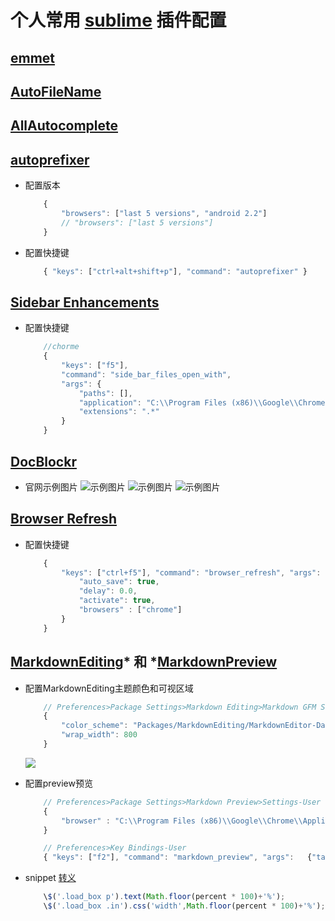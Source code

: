 # 个人常用 [sublime](http://www.sublimetext.com/) 插件配置


## [emmet](https://github.com/emmetio/emmet)




## [AutoFileName](https://github.com/BoundInCode/AutoFileName)

## [AllAutocomplete](https://github.com/BoundInCode/AutoFileName)

## [autoprefixer](https://github.com/sindresorhus/sublime-autoprefixer)

* 配置版本

    ``` javascript
        {
            "browsers": ["last 5 versions", "android 2.2"]
            // "browsers": ["last 5 versions"]
        }
    ```

* 配置快捷键

    ``` javascript
        { "keys": ["ctrl+alt+shift+p"], "command": "autoprefixer" }
    ```


## [Sidebar Enhancements]()

* 配置快捷键

    ``` javascript
        //chorme
        {
            "keys": ["f5"],
            "command": "side_bar_files_open_with",
            "args": {
                "paths": [],
                "application": "C:\\Program Files (x86)\\Google\\Chrome\\Application\\chrome.exe",
                "extensions": ".*"
            }
        }
    ```


## [DocBlockr](https://github.com/spadgos/sublime-jsdocs)

- 官网示例图片
![示例图片](https://camo.githubusercontent.com/4fda835261d5bafc0757557e91ba03b4fcf4ad72/687474703a2f2f73706164676f732e6769746875622e696f2f7375626c696d652d6a73646f63732f696d616765732f62617369632e676966)
![示例图片](https://camo.githubusercontent.com/415148aecc6dac2e5ebb12b7f7584f4a8744eca4/687474703a2f2f73706164676f732e6769746875622e696f2f7375626c696d652d6a73646f63732f696d616765732f66756e6374696f6e2d74656d706c6174652e676966)
![示例图片](https://camo.githubusercontent.com/d7739bc68472fecea438e0c6d4083f1ee3334de0/687474703a2f2f73706164676f732e6769746875622e696f2f7375626c696d652d6a73646f63732f696d616765732f6175746f2d696e64656e742d322e676966)


## [Browser Refresh](https://github.com/gcollazo/BrowserRefresh-Sublime)

* 配置快捷键

    ``` javascript
        {
            "keys": ["ctrl+f5"], "command": "browser_refresh", "args": {
                "auto_save": true,
                "delay": 0.0,
                "activate": true,
                "browsers" : ["chrome"]
            }
        }
    ```


## [MarkdownEditing](https://github.com/SublimeText-Markdown/MarkdownEditing)*    和    *[MarkdownPreview](https://github.com/revolunet/sublimetext-markdown-preview)

* 配置MarkdownEditing主题颜色和可视区域


    ``` javascript
        // Preferences>Package Settings>Markdown Editing>Markdown GFM Settings-User
        {
            "color_scheme": "Packages/MarkdownEditing/MarkdownEditor-Dark.tmTheme",
            "wrap_width": 800
        }
    ```

    ![](http://wx4.sinaimg.cn/mw690/005AQo1Ygy1fdoom203q8j30l50j2my0.jpg)

* 配置preview预览

    ``` javascript
        // Preferences>Package Settings>Markdown Preview>Settings-User
        {
            "browser" : "C:\\Program Files (x86)\\Google\\Chrome\\Application\\chrome.exe"
        }
    ```
    ``` javascript
        // Preferences>Key Bindings-User
        { "keys": ["f2"], "command": "markdown_preview", "args":   {"target": "browser", "parser":"markdown"} }
    ```

* snippet
    [转义](https://segmentfault.com/q/1010000008692636)
    ``` javascript
        \$('.load_box p').text(Math.floor(percent * 100)+'%');
        \$('.load_box .in').css('width',Math.floor(percent * 100)+'%');
    ```
